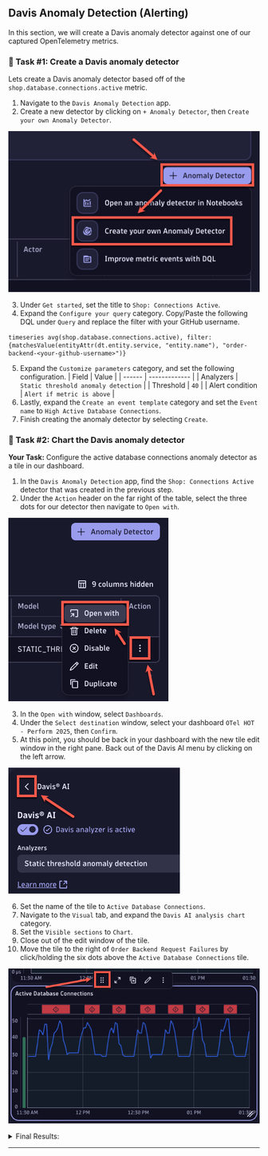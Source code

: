 ## Davis Anomaly Detection (Alerting)

In this section, we will create a Davis anomaly detector against one of our captured OpenTelemetry metrics.


### 📌 Task #1: Create a Davis anomaly detector

Lets create a Davis anomaly detector based off of the `shop.database.connections.active` metric. 

1. Navigate to the `Davis Anomaly Detection` app. 
2. Create a new detector by clicking on `+ Anomaly Detector`, then `Create your own Anomaly Detector`.

![New Detector](../../../assets/images/03-03-01-new_detector.png)

3. Under `Get started`, set the title to `Shop: Connections Active`.
4. Expand the `Configure your query` category. Copy/Paste the following DQL under `Query` and replace the filter with your GitHub username.
```
timeseries avg(shop.database.connections.active), filter:{matchesValue(entityAttr(dt.entity.service, "entity.name"), "order-backend-<your-github-username>")}
```
5. Expand the `Customize parameters` category, and set the following configuration.
| Field | Value |
| ------ | ------------- |
| Analyzers | `Static threshold anomaly detection`  |
| Threshold | `40` |
| Alert condition | `Alert if metric is above` | 
6. Lastly, expand the `Create an event template` category and set the `Event name` to `High Active Database Connections`.
7. Finish creating the anomaly detector by selecting `Create`.


### 📌 Task #2: Chart the Davis anomaly detector

**Your Task:** Configure the active database connections anomaly detector as a tile in our dashboard.

1. In the `Davis Anomaly Detection` app, find the `Shop: Connections Active` detector that was created in the previous step.
2. Under the `Action` header on the far right of the table, select the three dots for our detector then navigate to `Open with`.

![Open With](../../../assets/images/03-03-02-open_with.png)

3. In the `Open with` window, select `Dashboards`.
4. Under the `Select destination` window, select your dashboard `OTel HOT - Perform 2025`, then `Confirm`.
5. At this point, you should be back in your dashboard with the new tile edit window in the right pane. Back out of the Davis AI menu by clicking on the left arrow.

![Davis Menu](../../../assets/images/03-03-02-davis_menu.png)

6. Set the name of the tile to `Active Database Connections`.
7. Navigate to the `Visual` tab, and expand the `Davis AI analysis chart` category.
8. Set the `Visible sections` to `Chart`.
9. Close out of the edit window of the tile.
10. Move the tile to the right of `Order Backend Request Failures` by click/holding the six dots above the `Active Database Connections` tile.

![Move Tile](../../../assets/images/03-03-02-move.png)

<details>
  <summary>Final Results:</summary>
![Tile 1](../../../assets/images/03-03-02-complete.png)
</details>

---